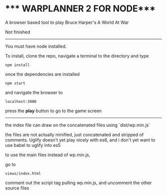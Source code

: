 *** WARPLANNER 2 FOR NODE***
============================

A browser based tool to play Bruce Harper's A World At War

Not finished
____________

You must have node installed.

To install, clone the repo, navigate a terminal to the directory and type 

`npm install`

once the dependencies are installed

`npm start`

and navigate the browser to

`localhost:3000`

press the **play** button to go to the game screen

--------------------------------------------------

the index file can draw on the concatenated files using 
´dist/wp.min.js´

the files are not actually minified, just concatenated and stripped of comments. 
Uglify doesn't yet play nicely with es6, and i don't yet want to use babel to uglify into es5

to use the main files instead of wp.min.js,

go to 

`views/index.html`

comment out the script tag pulling wp.min.js, and uncomment the other source files


